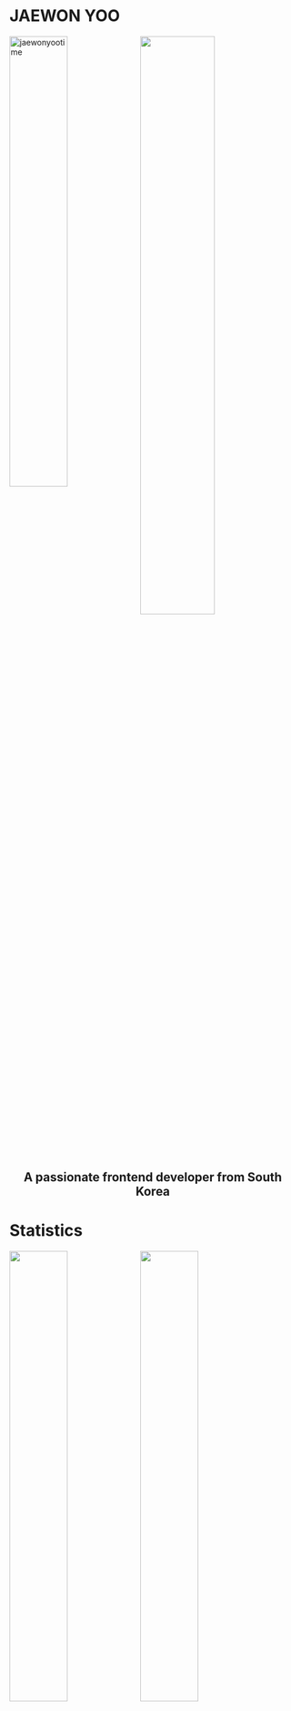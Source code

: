 <h1>JAEWON YOO </h1>

<img align="left" style="width: 45%; display: inline;" src="https://github-readme-stats.vercel.app/api/top-langs?username=jaewonyootime&show_icons=true&locale=en&layout=compact" alt="jaewonyootime" />  

<img align="left" style="width: 51%; display: inline;" src="http://mazassumnida.wtf/api/v2/generate_badge?boj=jaewonyootime"  />  

<h2 align='center'>A passionate frontend developer from South Korea</h2>

<h1>Statistics</h1> 

<img align="left" style="width: 45%; display: inline;" src="https://github-readme-stats-one-bice.vercel.app/api?username=jaewonyootime&show_icons=true&count_private=true&role=OWNER,ORGANIZATION_MEMBER,COLLABORATOR"  />  

<img align="left" style="width: 45%; display: inline;" src="https://github-readme-streak-stats.herokuapp.com?user=jaewonyootime"  />  

<br>
